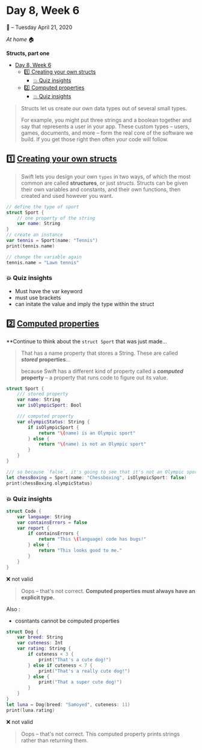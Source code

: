 # Day 8, Week 6 

:calendar: – Tuesday April 21, 2020

*At home* :house:

**Structs, part one** 

- [Day 8, Week 6](#day-8-week-6)
	- [:one: Creating your own structs](#one-creating-your-own-structs)
		- [:boom: Quiz insights](#boom-quiz-insights)
	- [:two: Computed properties](#two-computed-properties)
		- [:boom: Quiz insights](#boom-quiz-insights-1)

> Structs let us create our own data types out of several small types.
>
> For example, you might put three strings and a boolean together and say that represents a user in your app.
>These custom types – users, games, documents, and more – form the real core of the software we build. If you get those right then often your code will follow.

## :one: [Creating your own structs](https://www.hackingwithswift.com/sixty/7/1/creating-your-own-structs)

>Swift lets you design your own `types` in two ways, of which the most common are called **structures**, or just *structs*. Structs can be given their own variables and constants, and their own functions, then created and used however you want.

```swift
// define the type of sport
struct Sport {
    // one property of the string
    var name: String
}
// create an instance 
var tennis = Sport(name: "Tennis")
print(tennis.name)

// change the variable again
tennis.name = "Lawn tennis"
```

### :boom: Quiz insights

* Must have the var keyword
* must use brackets
* can initate the value and imply the type within the struct

## :two: [Computed properties](https://www.hackingwithswift.com/sixty/7/2/computed-properties)

**Continue to think about the `struct Sport` that was just made...

>That has a name property that stores a String. These are called ***stored* properties**...
>
>because Swift has a different kind of property called a ***computed* property** – a property that runs code to figure out its value.

```swift
struct Sport {
    /// stored property
    var name: String
    var isOlympicSport: Bool

    /// computed property
    var olympicStatus: String {
        if isOlympicSport {
            return "\(name) is an Olympic sport"
        } else {
            return "\(name) is not an Olympic sport"
        }
    }
}

/// so because `false`, it's going to see that it's not an Olympic sport
let chessBoxing = Sport(name: "Chessboxing", isOlympicSport: false)
print(chessBoxing.olympicStatus)
```

### :boom: Quiz insights

```swift
struct Code {
	var language: String
	var containsErrors = false
	var report {
		if containsErrors {
			return "This \(language) code has bugs!"
		} else {
			return "This looks good to me."
		}
	}
}
```

:x: not valid
>Oops – that's not correct. **Computed properties must always have an explicit type.**

Also :
* cosntants cannot be computed properties

```swift
struct Dog {
	var breed: String
	var cuteness: Int
	var rating: String {
		if cuteness < 3 {
			print("That's a cute dog!")
		} else if cuteness < 7 {
			print("That's a really cute dog!")
		} else {
			print("That a super cute dog!")
		}
	}
}
let luna = Dog(breed: "Samoyed", cuteness: 11)
print(luna.rating)
```

:x: not valid
>Oops – that's not correct. This computed property prints strings rather than returning them.

